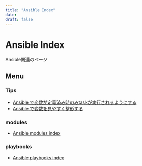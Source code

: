 ```yaml
---
title: "Ansible Index"
date:
draft: false
---
```

# Ansible Index

Ansible関連のページ

## Menu

### Tips

- [Ansible で変数が定義済み時のみtaskが実行されるようにする](define_variables.md)
- [Ansible で変数を見やすく整形する](format_variables.md)


### modules

- [Ansible modules index](modules/index.md)

### playbooks

- [Ansible playbooks index](playbooks/index.md)
